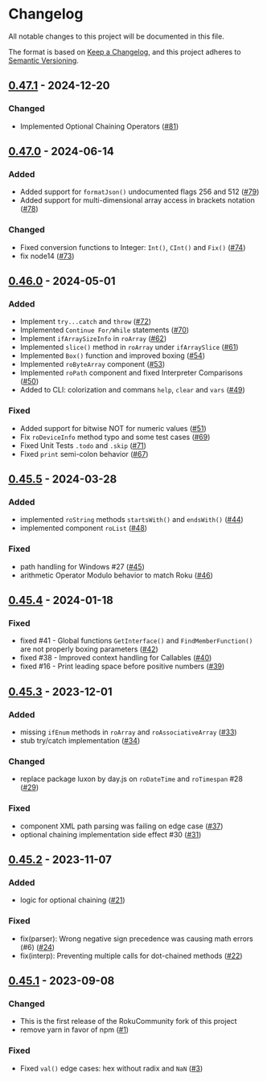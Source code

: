 # Changelog
All notable changes to this project will be documented in this file.

The format is based on [Keep a Changelog](https://keepachangelog.com/en/1.0.0/),
and this project adheres to [Semantic Versioning](https://semver.org/spec/v2.0.0.html).



## [0.47.1](https://github.com/rokucommunity/brs/compare/v0.47.0...v0.47.1) - 2024-12-20
### Changed
 - Implemented Optional Chaining Operators ([#81](https://github.com/rokucommunity/brs/pull/81))



## [0.47.0](https://github.com/rokucommunity/brs/compare/v0.46.0...v0.47.0) - 2024-06-14
### Added
 - Added support for `formatJson()` undocumented flags 256 and 512 ([#79](https://github.com/rokucommunity/brs/pull/79))
 - Added support for multi-dimensional array access in brackets notation ([#78](https://github.com/rokucommunity/brs/pull/78))
### Changed
 - Fixed conversion functions to Integer: `Int()`, `CInt()` and `Fix()` ([#74](https://github.com/rokucommunity/brs/pull/74))
 - fix node14 ([#73](https://github.com/rokucommunity/brs/pull/73))



## [0.46.0](https://github.com/rokucommunity/brs/compare/v0.45.5...v0.46.0) - 2024-05-01
### Added
 - Implement `try...catch` and `throw` ([#72](https://github.com/rokucommunity/brs/pull/72))
 - Implemented `Continue For/While` statements ([#70](https://github.com/rokucommunity/brs/pull/70))
 - Implement `ifArraySizeInfo` in `roArray` ([#62](https://github.com/rokucommunity/brs/pull/62))
 - Implemented `slice()` method in `roArray` under `ifArraySlice` ([#61](https://github.com/rokucommunity/brs/pull/61))
 - Implemented `Box()` function and improved boxing ([#54](https://github.com/rokucommunity/brs/pull/54))
 - Implemented `roByteArray` component ([#53](https://github.com/rokucommunity/brs/pull/53))
 - Implemented `roPath` component and fixed Interpreter Comparisons ([#50](https://github.com/rokucommunity/brs/pull/50))
 - Added to CLI: colorization and commans `help`, `clear` and `vars` ([#49](https://github.com/rokucommunity/brs/pull/49))
### Fixed
 - Added support for bitwise NOT for numeric values ([#51](https://github.com/rokucommunity/brs/pull/51))
 - Fix `roDeviceInfo` method typo and some test cases ([#69](https://github.com/rokucommunity/brs/pull/69))
 - Fixed Unit Tests `.todo` and `.skip` ([#71](https://github.com/rokucommunity/brs/pull/71))
 - Fixed `print` semi-colon behavior ([#67](https://github.com/rokucommunity/brs/pull/67))



## [0.45.5](https://github.com/rokucommunity/brs/compare/v0.45.4...v0.45.5) - 2024-03-28
### Added
 - implemented `roString` methods `startsWith()` and `endsWith()` ([#44](https://github.com/rokucommunity/brs/pull/44))
 - implemented component `roList` ([#48](https://github.com/rokucommunity/brs/pull/48))
### Fixed
 - path handling for Windows #27 ([#45](https://github.com/rokucommunity/brs/pull/45))
 - arithmetic Operator Modulo behavior to match Roku ([#46](https://github.com/rokucommunity/brs/pull/46))



## [0.45.4](https://github.com/rokucommunity/brs/compare/v0.45.3...v0.45.4) - 2024-01-18
### Fixed
 - fixed #41 - Global functions `GetInterface()` and `FindMemberFunction()` are not properly boxing parameters ([#42](https://github.com/rokucommunity/brs/pull/42))
 - fixed #38 - Improved context handling for Callables ([#40](https://github.com/rokucommunity/brs/pull/40))
 - fixed #16 - Print leading space before positive numbers ([#39](https://github.com/rokucommunity/brs/pull/39))



## [0.45.3](https://github.com/rokucommunity/brs/compare/v0.45.2...v0.45.3) - 2023-12-01
### Added
 - missing `ifEnum` methods in `roArray` and `roAssociativeArray` ([#33](https://github.com/rokucommunity/brs/pull/33))
 - stub try/catch implementation ([#34](https://github.com/rokucommunity/brs/pull/34))
### Changed
 - replace package luxon by day.js on `roDateTime` and `roTimespan` #28 ([#29](https://github.com/rokucommunity/brs/pull/29))
### Fixed
 - component XML path parsing was failing on edge case ([#37](https://github.com/rokucommunity/brs/pull/37))
 - optional chaining implementation side effect #30 ([#31](https://github.com/rokucommunity/brs/pull/31))



## [0.45.2](https://github.com/rokucommunity/brs/compare/v0.45.1...v0.45.2) - 2023-11-07
### Added
 - logic for optional chaining ([#21](https://github.com/rokucommunity/brs/pull/21))
### Fixed
 - fix(parser): Wrong negative sign precedence was causing math errors (#6) ([#24](https://github.com/rokucommunity/brs/pull/24))
 - fix(interp): Preventing multiple calls for dot-chained methods ([#22](https://github.com/rokucommunity/brs/pull/22))



## [0.45.1](https://github.com/rokucommunity/brighterscript/compare/v0.45.0...v0.45.1) - 2023-09-08
### Changed
 - This is the first release of the RokuCommunity fork of this project
 - remove yarn in favor of npm ([#1](https://github.com/rokucommunity/brs/pull/1))
### Fixed
 - Fixed `val()` edge cases: hex without radix and `NaN` ([#3](https://github.com/rokucommunity/brs/pull/3))
